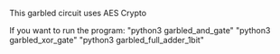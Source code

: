 This garbled circuit uses AES Crypto

If you want to run the program:
"python3 garbled_and_gate"
"python3 garbled_xor_gate"
"python3 garbled_full_adder_1bit"
